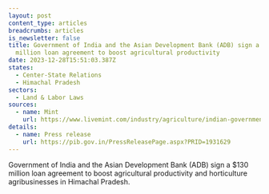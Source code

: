 ```yaml
---
layout: post
content_type: articles
breadcrumbs: articles
is_newsletter: false
title: Government of India and the Asian Development Bank (ADB) sign a $130
  million loan agreement to boost agricultural productivity
date: 2023-12-28T15:51:03.387Z
states:
  - Center-State Relations
  - Himachal Pradesh
sectors:
  - Land & Labor Laws
sources:
  - name: Mint
    url: https://www.livemint.com/industry/agriculture/indian-government-and-adb-sign-130m-loan-agreement-to-improve-horticulture-and-agriculture-in-himachal-pradesh-11686561954313.html
details:
  - name: Press release
    url: https://pib.gov.in/PressReleasePage.aspx?PRID=1931629
---
```

Government of India and the Asian Development Bank (ADB) sign a $130 million loan agreement to boost agricultural productivity and horticulture agribusinesses in Himachal Pradesh.
